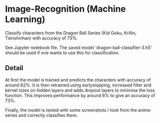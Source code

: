 # Image-Recognition (Machine Learning)

Classify characters from the Dragon Ball Series (Kid Goku, Krillin, Tienshinhan) with accuracy of 73%.

See Jupyter notebook file. The saved model 'dragon-ball-classifier-3.h5' should be used if one wants to use this for classification.

## Detail
At first the model is trained and predicts the characters with accuracy of around 62%. It is then retrained using earlystopping, increased filter and kernel sizes on hidden layers and adds dropout layers to minimise the loss function. This improves performance by around 6% to give an accuracy of 73%.

Finally, the model is tested with some screenshots I took from the anime series and correctly classifies them.
